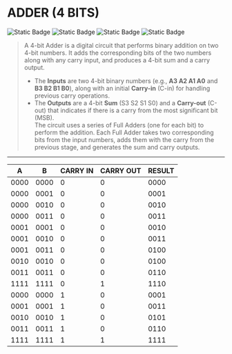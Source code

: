 # ADDER (4 BITS)
![Static Badge](https://img.shields.io/badge/IN-4_BIT-green)
![Static Badge](https://img.shields.io/badge/OUT-4_BIT-green)
![Static Badge](https://img.shields.io/badge/CARRY_IN-1_BIT-blue)
![Static Badge](https://img.shields.io/badge/CARRY_OUT-1_BIT-blue)

> A 4-bit Adder is a digital circuit that performs binary addition on two 4-bit numbers. It adds the corresponding bits of the two numbers along with any carry input, and produces a 4-bit sum and a carry output.
> - The **Inputs** are two 4-bit binary numbers (e.g., **A3 A2 A1 A0** and **B3 B2 B1 B0**), along with an initial **Carry-in** (C-in) for handling previous carry operations.
> - The **Outputs** are a 4-bit **Sum** (S3 S2 S1 S0) and a **Carry-out** (C-out) that indicates if there is a carry from the most significant bit (MSB).  
> The circuit uses a series of Full Adders (one for each bit) to perform the addition. Each Full Adder takes two corresponding bits from the input numbers, adds them with the carry from the previous stage, and generates the sum and carry outputs.  

---
<div align="center">

| **A** | **B** | **CARRY IN** | **CARRY OUT** | **RESULT** |
|-------|-------|--------------|---------------|------------|
| 0000  | 0000  | 0            | 0             | 0000       |
| 0000  | 0001  | 0            | 0             | 0001       |
| 0000  | 0010  | 0            | 0             | 0010       |
| 0000  | 0011  | 0            | 0             | 0011       |
| 0001  | 0001  | 0            | 0             | 0010       |
| 0001  | 0010  | 0            | 0             | 0011       |
| 0001  | 0011  | 0            | 0             | 0100       |
| 0010  | 0010  | 0            | 0             | 0100       |
| 0011  | 0011  | 0            | 0             | 0110       |
| 1111  | 1111  | 0            | 1             | 1110       |
| 0000  | 0000  | 1            | 0             | 0001       |
| 0001  | 0001  | 1            | 0             | 0011       |
| 0010  | 0010  | 1            | 0             | 0101       |
| 0011  | 0011  | 1            | 0             | 0110       |
| 1111  | 1111  | 1            | 1             | 1111       |

</div>